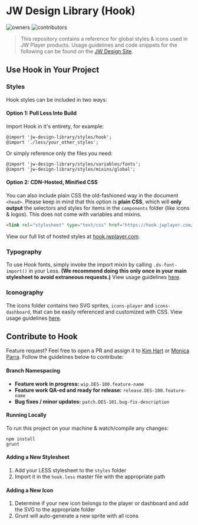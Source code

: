 # JW Design Library (Hook)

![owners](https://img.shields.io/badge/owners-Design--Team-brightgreen.svg)
![contributors](https://img.shields.io/badge/contributors-Portal--NL-yellow.svg)

> This repository contains a reference for global styles & icons used in JW Player products. Usage guidelines and code snippets for the following can be found on the [JW Design Site](https://design.jwplayer.com/docs/#/).

## Use Hook in Your Project
### Styles
Hook styles can be included in two ways:

#### Option 1: Pull Less Into Build
Import Hook in it's entirety, for example:
```less
@import 'jw-design-library/styles/hook';
@import './less/your_other_styles';
```

Or simply reference only the files you need:
```less
@import 'jw-design-library/styles/variables/fonts';
@import 'jw-design-library/styles/mixins/global';
```

#### Option 2: CDN-Hosted, Minified CSS
You can also include plain CSS the old-fashioned way in the document `<head>`. Please keep in mind that this option is **plain CSS**, which will **only output** the selectors and styles for items in the `components` folder (like icons & logos). This does not come with variables and mixins.

```html
<link rel="stylesheet" type="text/css" href="https://hook.jwplayer.com/core/hook.min.css">
```
View our full list of hosted styles at [hook.jwplayer.com](http://hook.jwplayer.com/).

### Typography
To use Hook fonts, simply invoke the import mixin by calling `.ds-font-import()` in your Less.  **(We recommend doing this only once in your main stylesheet to avoid extraneous requests.)**  View usage guidelines [here](https://design.jwplayer.com/docs/#/patterns/typography).

### Iconography
The icons folder contains two SVG sprites, `icons-player` and `icons-dashboard`, that can be easily referenced and customized with CSS.  View usage guidelines [here](https://design.jwplayer.com/docs/#/patterns/iconography).

## Contribute to Hook
Feature request? Feel free to open a PR and assign it to [Kim Hart](https://github.com/kimhart) or [Monica Parra](https://github.com/monibons). Follow the guidelines below to contribute:
#### Branch Namespacing
- **Feature work in progress:** `wip.DES-100.feature-name`
- **Feature work QA-ed and ready for release:** `release.DES-100.feature-name`
- **Bug fixes / minor updates:** `patch.DES-101.bug-fix-description`

#### Running Locally
To run this project on your machine & watch/compile any changes:
```
npm install
grunt
```

#### Adding a New Stylesheet
1. Add your LESS stylesheet to the `styles` folder
2. Import it in the `hook.less` master file with the appropriate path

#### Adding a New Icon
1. Determine if your new icon belongs to the player or dashboard and add the SVG to the appropriate folder
2. Grunt will auto-generate a new sprite with all icons

